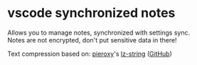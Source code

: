 # vscode synchronized notes

Allows you to manage notes, synchronized with settings sync.  
Notes are not encrypted, don't put sensitive data in there!


Text compression based on: [pieroxy](https://github.com/pieroxy)'s [lz-string](https://pieroxy.net/blog/pages/lz-string/index.html) ([GitHub](https://github.com/pieroxy/lz-string/))